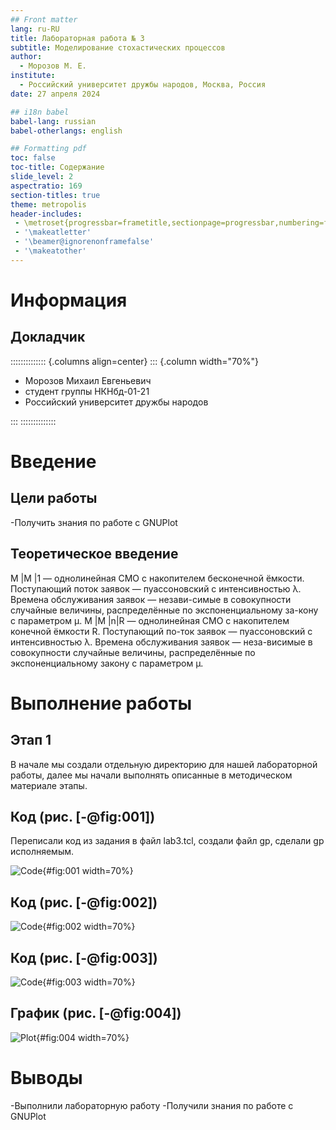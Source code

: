 ```yaml
---
## Front matter
lang: ru-RU
title: Лабораторная работа № 3
subtitle: Моделирование стохастических процессов
author:
  - Морозов М. Е.
institute:
  - Российский университет дружбы народов, Москва, Россия
date: 27 апреля 2024

## i18n babel
babel-lang: russian
babel-otherlangs: english

## Formatting pdf
toc: false
toc-title: Содержание
slide_level: 2
aspectratio: 169
section-titles: true
theme: metropolis
header-includes:
 - \metroset{progressbar=frametitle,sectionpage=progressbar,numbering=fraction}
 - '\makeatletter'
 - '\beamer@ignorenonframefalse'
 - '\makeatother'
---
```


# Информация

## Докладчик

:::::::::::::: {.columns align=center}
::: {.column width="70%"}

  * Морозов Михаил Евгеньевич
  * студент группы НКНбд-01-21
  * Российский университет дружбы народов

:::
::::::::::::::

# Введение

## Цели работы

-Получить знания по работе с GNUPlot

## Теоретическое введение

M |M |1 — однолинейная СМО с накопителем бесконечной ёмкости. Поступающий поток заявок — пуассоновский с интенсивностью λ. Времена обслуживания заявок — незави-симые в совокупности случайные величины, распределённые по экспоненциальному за-кону с параметром μ.
M |M |n|R — однолинейная СМО с накопителем конечной ёмкости R. Поступающий по-ток заявок — пуассоновский с интенсивностью λ. Времена обслуживания заявок — неза-висимые в совокупности случайные величины, распределённые по экспоненциальному закону с параметром μ.

# Выполнение работы

## Этап 1

В начале мы создали отдельную директорию для нашей лабораторной работы, далее мы начали выполнять описанные в методическом материале этапы.

## Код (рис. [-@fig:001])
Переписали код из задания в файл lab3.tcl, создали файл gp, сделали gp исполняемым.

![Code](img/lab3code1.png){#fig:001 width=70%}

## Код (рис. [-@fig:002])

![Code](img/lab3code2.png){#fig:002 width=70%}


## Код (рис. [-@fig:003])

![Code](img/lab3plotcode.png){#fig:003 width=70%}

## График (рис. [-@fig:004])

![Plot](img/lab3plot.png){#fig:004 width=70%}

# Выводы
-Выполнили лабораторную работу
-Получили знания по работе с GNUPlot


